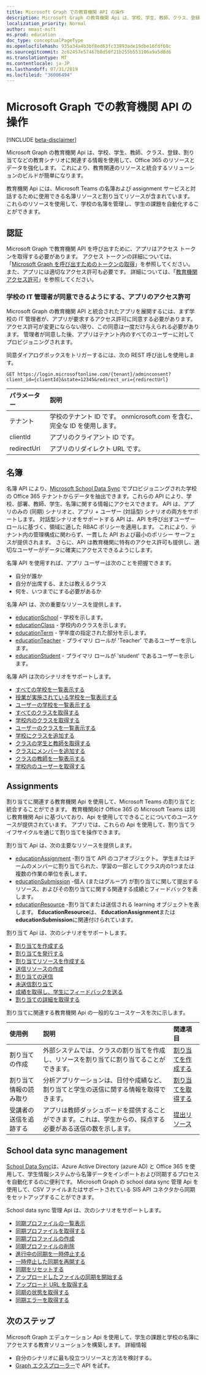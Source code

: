 ```yaml
---
title: Microsoft Graph での教育機関 API の操作
description: Microsoft Graph の教育機関 Api は、学校、学生、教師、クラス、登録、割り当てなどの教育シナリオに関連する情報を使用して、Office 365 のリソースとデータを強化します。 これにより、教育関連のリソースと統合するソリューションのビルドが簡単になります。
localization_priority: Normal
author: mmast-msft
ms.prod: education
doc_type: conceptualPageType
ms.openlocfilehash: 935a34a4b3bf8ed63fc33893ade19dbe16fdf60c
ms.sourcegitcommit: 2c62457e57467b8d50f21b255b553106a9a5d8d6
ms.translationtype: MT
ms.contentlocale: ja-JP
ms.lasthandoff: 07/31/2019
ms.locfileid: "36006494"
---
```

# <a name="working-with-education-apis-in-microsoft-graph"></a>Microsoft Graph での教育機関 API の操作

[!INCLUDE [beta-disclaimer](../../includes/beta-disclaimer.md)]

Microsoft Graph の教育機関 Api は、学校、学生、教師、クラス、登録、割り当てなどの教育シナリオに関連する情報を使用して、Office 365 のリソースとデータを強化します。 これにより、教育関連のリソースと統合するソリューションのビルドが簡単になります。

教育機関 Api には、Microsoft Teams の名簿および assignment サービスと対話するために使用できる名簿リソースと割り当てリソースが含まれています。 これらのリソースを使用して、学校の名簿を管理し、学生の課題を自動化することができます。

## <a name="authorization"></a>認証

Microsoft Graph で教育機関 API を呼び出すために、アプリはアクセス トークンを取得する必要があります。 アクセス トークンの詳細については、「[Microsoft Graph を呼び出すためのトークンの取得](https://developer.microsoft.com/graph/docs/concepts/auth_overview)」を参照してください。 また、アプリには適切なアクセス許可も必要です。 詳細については、「[教育機関アクセス許可](/graph/permissions-reference#education-permissions)」を参照してください。 

### <a name="app-permissions-to-enable-school-it-admins-to-consent"></a>学校の IT 管理者が同意できるようにする、アプリのアクセス許可 

Microsoft Graph の教育機関 API と統合されたアプリを展開するには、まず学校の IT 管理者が、アプリが要求するアクセス許可に同意する必要があります。 アクセス許可が変更にならない限り、この同意は一度だけ与えられる必要があります。 管理者が同意した後、アプリはテナント内のすべてのユーザーに対してプロビジョニングされます。

同意ダイアログボックスをトリガーするには、次の REST 呼び出しを使用します。

```
GET https://login.microsoftonline.com/{tenant}/adminconsent?
client_id={clientId}&state=12345&redirect_uri={redirectUrl}
```

|パラメーター|説明|
|:--------|:----------|
|テナント|学校のテナント ID です。 onmicrosoft.com を含む、完全な ID を使用します。|
|clientId|アプリのクライアント ID です。|
|redirectUrl|アプリのリダイレクト URL です。|


## <a name="rostering"></a>名簿

名簿 API により、[Microsoft School Data Sync](https://sds.microsoft.com/) でプロビジョニングされた学校の Office 365 テナントからデータを抽出できます。これらの API により、学校、部署、教師、学生、名簿に関する情報にアクセスできます。 API は、アプリのみの (同期) シナリオと、アプリ + ユーザー (対話型) シナリオの両方をサポートします。 対話型シナリオをサポートする API は、API を呼び出すユーザー ロールに基づく、領域に適した RBAC ポリシーを適用します。 これにより、テナント内の管理構成に関わらず、一貫した API および最小のポリシー サーフェスが提供されます。 さらに、API は教育機関に特有のアクセス許可も提供し、適切なユーザーがデータに確実にアクセスできるようにします。

名簿 API を使用すれば、アプリ ユーザーは次のことを把握できます。

- 自分が誰か
- 自分が出席する、または教えるクラス
- 何を、いつまでにする必要があるか

名簿 API は、次の重要なリソースを提供します。

- [educationSchool](educationschool.md) - 学校を示します。
- [educationClass](educationclass.md) - 学校内のクラスを示します。
- [educationTerm](educationterm.md) - 学年度の指定された部分を示します。
- [educationTeacher](educationteacher.md) - プライマリ ロールが 'Teacher' であるユーザーを示します。
- [educationStudent](educationstudent.md) - プライマリ ロールが 'student' であるユーザーを示します。

名簿 API は次のシナリオをサポートします。

- [すべての学校を一覧表示する](../api/educationroot-list-schools.md) 
- [授業が実施されている学校を一覧表示する](../api/educationclass-list-schools.md)
- [ユーザーの学校を一覧表示する](../api/educationuser-list-schools.md)
- [すべてのクラスを取得する](../api/educationroot-list-classes.md )
- [学校内のクラスを取得する](../api/educationschool-list-classes.md)
- [ユーザーのクラスを一覧表示する](../api/educationuser-list-classes.md)
- [学校にクラスを追加する](../api/educationschool-post-classes.md)
- [クラスの学生と教師を取得する](../api/educationclass-list-members.md)
- [クラスにメンバーを追加する](../api/educationclass-post-members.md) 
- [クラスの教師を一覧表示する](../api/educationclass-list-teachers.md)
- [学校内のユーザーを取得する](../api/educationschool-list-users.md)

<!-- Should you list delete scenarios here as well? -->

## <a name="assignments"></a>Assignments 

割り当てに関連する教育機関 Api を使用して、Microsoft Teams の割り当てと統合することができます。 教育機関向け Office 365 の Microsoft Teams は同じ教育機関 Api に基づいており、Api を使用してできることについてのユースケースが提供されています。 アプリでは、これらの Api を使用して、割り当てライフサイクルを通じて割り当てを操作できます。 

割り当て Api は、次の主要なリソースを提供します。

- [educationAssignment](educationassignment.md) -割り当て API のコアオブジェクト。 学生またはチームのメンバーに割り当てられた、学習の一部としてクラス内の1つまたは複数の作業の単位を表します。
- [educationSubmission](educationsubmission.md) -個人 (またはグループ) が割り当てに関して提出するリソース、およびその割り当てに関する関連する成績とフィードバックを表します。
- [educationResource](educationresource.md) -割り当てまたは送信される learning オブジェクトを表します。 **EducationResource**は、 **EducationAssignment**または**educationSubmission**に関連付けられています。

割り当て Api は、次のシナリオをサポートします。

- [割り当てを作成する](../api/educationclass-post-assignments.md)
- [割り当てを発行する](../api/educationassignment-publish.md)
- [割り当てリソースを作成する](../api/educationassignment-post-resources.md)
- [送信リソースの作成](../api/educationsubmission-post-resources.md)
- [割り当ての送信](../api/educationsubmission-submit.md) 
- [未送信割り当て](../api/educationsubmission-unsubmit.md)   
- [成績を取得し、学生にフィードバックを送る](../api/educationsubmission-return.md) 
- [割り当ての詳細を取得する](../api/educationuser-list-assignments.md)

割り当てに関連する教育機関 Api の一般的なユースケースを次に示します。

|使用例|説明|関連項目|
|:-------|:----------|:-------|
|割り当ての作成|外部システムでは、クラスの割り当てを作成し、リソースを割り当てに割り当てることができます。|[割り当てを作成する](../api/educationassignment-post-resources.md)|
|割り当て情報の読み取り|分析アプリケーションは、日付や成績など、割り当てと学生の送信に関する情報を取得できます。|[割り当てを取得する](../api/educationassignment-get.md)|
|受講者の送信を追跡する|アプリは教師ダッシュボードを提供することができます。これは、学生からの、採点する必要がある送信の数を示します。|[提出リソース](educationsubmission.md)|

## <a name="school-data-sync-management"></a>School data sync management

[School Data Sync](https://sds.microsoft.com/)は、Azure Active Directory (azure AD) と Office 365 を使用して、学生情報システムから名簿データをインポートおよび同期するプロセスを自動化するのに便利です。 Microsoft Graph の school data sync 管理 Api を使用して、CSV ファイルまたはサポートされている SIS API コネクタから同期をセットアップすることができます。

School data sync 管理 Api は、次のシナリオをサポートします。

- [同期プロファイルの一覧表示](../api/educationsynchronizationprofile-list.md)
- [同期プロファイルを取得する](../api/educationsynchronizationprofile-get.md)
- [同期プロファイルの作成](../api/educationsynchronizationprofile-post.md)
- [同期プロファイルの削除](../api/educationsynchronizationprofile-delete.md)
- [進行中の同期を一時停止する](../api/educationsynchronizationprofile-pause.md)
- [一時停止した同期を再開する](../api/educationsynchronizationprofile-resume.md)
- [同期をリセットする](../api/educationsynchronizationprofile-reset.md)
- [アップロードしたファイルの同期を開始する](../api/educationsynchronizationprofile-start.md) 
- [アップロード URL を取得する](../api/educationsynchronizationprofile-uploadurl.md)
- [同期の状態を取得する](../api/educationsynchronizationprofilestatus-get.md)
- [同期エラーを取得する](../api/educationsynchronizationerrors-get.md)


## <a name="next-steps"></a>次のステップ
Microsoft Graph エデュケーション Api を使用して、学生の課題と学校の名簿にアクセスする教育ソリューションを構築します。 詳細情報

- 自分のシナリオに最も役立つリソースと方法を検討する。
- [Graph エクスプローラー](https://developer.microsoft.com/graph/graph-explorer)で API を試す。

